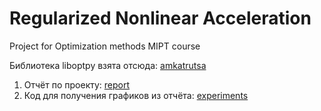 # Regularized Nonlinear Acceleration
Project for Optimization methods MIPT course

Библиотека liboptpy взята отсюда: [amkatrutsa](https://github.com/amkatrutsa/liboptpy)

1. Отчёт по проекту: [report](tex/metopt_proj.pdf)
2. Код для получения графиков из отчёта: [experiments](Experiments.ipynb)
